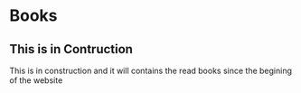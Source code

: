 # Books

## This is in Contruction

This is in construction and it will contains the read books since the begining of the website